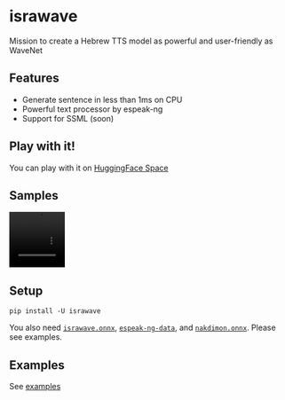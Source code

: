 # israwave

Mission to create a Hebrew TTS model as powerful and user-friendly as WaveNet

## Features

- Generate sentence in less than 1ms on CPU
- Powerful text processor by espeak-ng
- Support for SSML (soon)

## Play with it!

You can play with it on [HuggingFace Space](https://huggingface.co/spaces/thewh1teagle/tts-with-israwave)

## Samples

<video src="https://github.com/user-attachments/assets/919cb5ed-ba2c-453b-8241-47d75fe3bd08" width="100" height="100"></video>

## Setup

```console
pip install -U israwave
```

You also need [`israwave.onnx`](https://github.com/thewh1teagle/israwave/releases/download/v0.1.0/israwave.onnx), [`espeak-ng-data`](https://github.com/thewh1teagle/israwave/releases/download/v0.1.0/espeak-ng-data.tar.gz), and [`nakdimon.onnx`](https://github.com/thewh1teagle/israwave/releases/download/v0.1.0/nakdimon.onnx). Please see examples.

## Examples

See [examples](examples)

